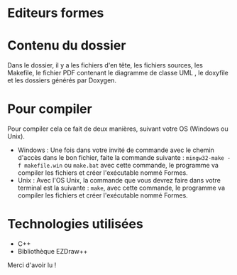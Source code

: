 # Editeurs formes

# Contenu du dossier
Dans le dossier, il y a les fichiers d'en tête, les fichiers sources, les Makefile, le fichier PDF contenant le diagramme de classe UML
, le doxyfile et les dossiers générés par Doxygen.

# Pour compiler

Pour compiler cela ce fait de deux manières, suivant votre OS (Windows ou Unix).
* Windows : 
Une fois dans votre invité de commande avec le chemin d'accès dans le bon fichier, faite la commande suivante : ```mingw32-make -f makefile.win``` ou ```make.bat``` avec cette commande, le programme va compiler les fichiers et créer l'exécutable nommé Formes.			
* Unix : 
Avec l'OS Unix, la commande que vous devrez faire dans votre terminal est la suivante : ```make```, avec cette commande, le programme va compiler les fichiers et créer l'exécutable nommé Formes.

# Technologies utilisées

* C++
* Bibliothèque EZDraw++
		 
Merci d'avoir lu !

